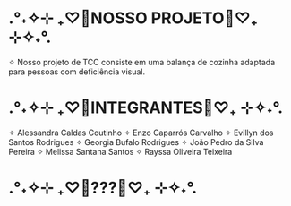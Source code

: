 #  .°˖✧⊹ ₊♡︎🌸NOSSO PROJETO🌸♡︎₊ ⊹✧˖°.
✧ Nosso projeto de TCC consiste em uma balança de cozinha adaptada para pessoas com deficiência visual.

#  .°˖✧⊹ ₊♡︎🌸INTEGRANTES🌸♡︎₊ ⊹✧˖°.
✧ Alessandra Caldas Coutinho
✧ Enzo Caparrós Carvalho
✧ Evillyn dos Santos Rodrigues
✧ Georgia Bufalo Rodrigues
✧ João Pedro da Silva Pereira
✧ Melissa Santana Santos
✧ Rayssa Oliveira Teixeira

#  .°˖✧⊹ ₊♡︎🌸???🌸♡︎₊ ⊹✧˖°.
